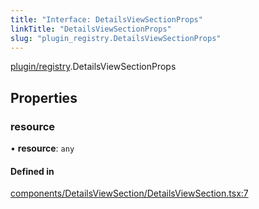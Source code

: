 ```yaml
---
title: "Interface: DetailsViewSectionProps"
linkTitle: "DetailsViewSectionProps"
slug: "plugin_registry.DetailsViewSectionProps"
---
```


[plugin/registry](../modules/plugin_registry.md).DetailsViewSectionProps

## Properties

### resource

• **resource**: `any`

#### Defined in

[components/DetailsViewSection/DetailsViewSection.tsx:7](https://github.com/headlamp-k8s/headlamp/blob/1093c364/frontend/src/components/DetailsViewSection/DetailsViewSection.tsx#L7)
